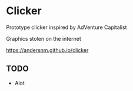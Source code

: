 # Clicker

Prototype clicker inspired by AdVenture Capitalist

Graphics stolen on the internet

https://andersnm.github.io/clicker

## TODO

- Alot
